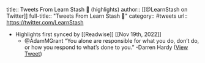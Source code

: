 title:: Tweets From Learn Stash 💙 (highlights)
author:: [[@LearnStash on Twitter]]
full-title:: "Tweets From Learn Stash 💙"
category:: #tweets
url:: https://twitter.com/LearnStash

- Highlights first synced by [[Readwise]] [[Nov 19th, 2022]]
	- @AdamMGrant “You alone are responsible for what you do, don’t do, or how you respond to what’s done to you.” -Darren Hardy ([View Tweet](https://twitter.com/LearnStash/status/1490339622139928579))